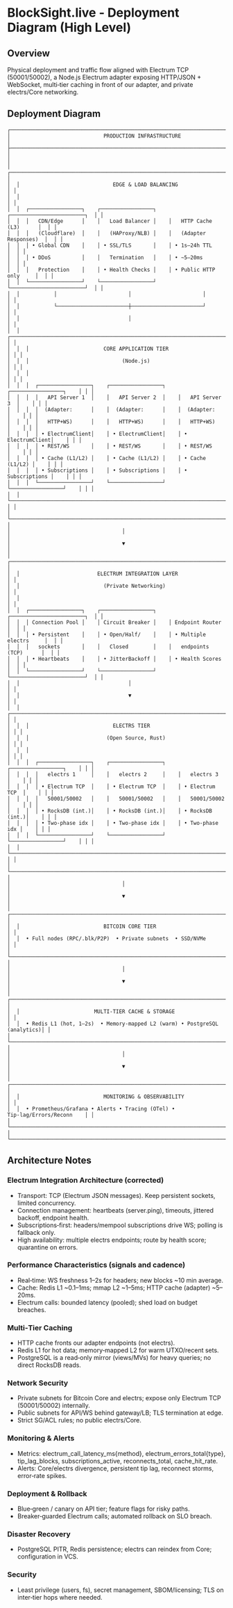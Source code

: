 # BlockSight.live - Deployment Diagram (High Level)

## Overview

Physical deployment and traffic flow aligned with Electrum TCP (50001/50002), a Node.js Electrum adapter exposing HTTP/JSON + WebSocket, multi‑tier caching in front of our adapter, and private electrs/Core networking.

## Deployment Diagram

```
┌─────────────────────────────────────────────────────────────────────────────────┐
│                              PRODUCTION INFRASTRUCTURE                          │
├─────────────────────────────────────────────────────────────────────────────────┤
│                                                                                 │
│  ┌────────────────────────────────────────────────────────────────────────────┐ │
│  │                              EDGE & LOAD BALANCING                         │ │
│  │                                                                            │ │
│  │  ┌─────────────────┐    ┌─────────────────┐    ┌────────────────────────┐  │ │
│  │  │   CDN/Edge      │    │   Load Balancer │    │   HTTP Cache (L3)      │  │ │
│  │  │   (Cloudflare)  │    │   (HAProxy/NLB) │    │   (Adapter Responses)  │  │ │
│  │  │ • Global CDN    │    │ • SSL/TLS       │    │ • 1s–24h TTL           │  │ │
│  │  │ • DDoS          │    │   Termination   │    │ • ~5–20ms              │  │ │
│  │  │   Protection    │    │ • Health Checks │    │ • Public HTTP only     │  │ │
│  │  └─────────────────┘    └─────────────────┘    └────────────────────────┘  │ │
│  │           │                       │                       │                │ │
│  │           └───────────────────────┼───────────────────────┘                │ │
│  │                                   │                                        │ │
│  │  ┌───────────────────────────────────────────────────────────────────────┐ │ │
│  │  │                        CORE APPLICATION TIER                          │ │ │
│  │  │                              (Node.js)                                │ │ │
│  │  │                                                                       │ │ │
│  │  │  ┌─────────────────┐    ┌─────────────────┐    ┌─────────────────┐    │ │ │
│  │  │  │   API Server 1  │    │   API Server 2  │    │   API Server 3  │    │ │ │
│  │  │  │  (Adapter:      │    │  (Adapter:      │    │  (Adapter:      │    │ │ │
│  │  │  │   HTTP+WS)      │    │   HTTP+WS)      │    │   HTTP+WS)      │    │ │ │
│  │  │  │ • ElectrumClient│    │ • ElectrumClient│    │ • ElectrumClient│    │ │ │
│  │  │  │ • REST/WS       │    │ • REST/WS       │    │ • REST/WS       │    │ │ │
│  │  │  │ • Cache (L1/L2) │    │ • Cache (L1/L2) │    │ • Cache (L1/L2) │    │ │ │
│  │  │  │ • Subscriptions │    │ • Subscriptions │    │ • Subscriptions │    │ │ │
│  │  │  └─────────────────┘    └─────────────────┘    └─────────────────┘    │ │ │
│  │  └───────────────────────────────────────────────────────────────────────┘ │ │
│  └────────────────────────────────────────────────────────────────────────────┘ │
│                                    │                                            │
│                                    ▼                                            │
│  ┌────────────────────────────────────────────────────────────────────────────┐ │
│  │                         ELECTRUM INTEGRATION LAYER                         │ │
│  │                           (Private Networking)                             │ │
│  │                                                                            │ │
│  │  ┌─────────────────┐    ┌─────────────────┐    ┌────────────────────────┐  │ │
│  │  │ Connection Pool │    │ Circuit Breaker │    │ Endpoint Router        │  │ │
│  │  │ • Persistent    │    │ • Open/Half/    │    │ • Multiple electrs     │  │ │
│  │  │   sockets       │    │   Closed        │    │   endpoints (TCP)      │  │ │
│  │  │ • Heartbeats    │    │ • JitterBackoff │    │ • Health Scores        │  │ │
│  │  └─────────────────┘    └─────────────────┘    └────────────────────────┘  │ │
│  │                                   │                                        │ │
│  │                                   ▼                                        │ │
│  │  ┌───────────────────────────────────────────────────────────────────────┐ │ │
│  │  │                           ELECTRS TIER                                │ │ │
│  │  │                         (Open Source, Rust)                           │ │ │
│  │  │                                                                       │ │ │
│  │  │  ┌─────────────────┐    ┌─────────────────┐    ┌─────────────────┐    │ │ │
│  │  │  │   electrs 1     │    │   electrs 2     │    │   electrs 3     │    │ │ │
│  │  │  │ • Electrum TCP  │    │ • Electrum TCP  │    │ • Electrum TCP  │    │ │ │
│  │  │  │   50001/50002   │    │   50001/50002   │    │   50001/50002   │    │ │ │
│  │  │  │ • RocksDB (int.)│    │ • RocksDB (int.)│    │ • RocksDB (int.)│    │ │ │
│  │  │  │ • Two‑phase idx │    │ • Two‑phase idx │    │ • Two‑phase idx │    │ │ │
│  │  │  └─────────────────┘    └─────────────────┘    └─────────────────┘    │ │ │
│  │  └───────────────────────────────────────────────────────────────────────┘ │ │
│  └────────────────────────────────────────────────────────────────────────────┘ │
│                                    │                                            │
│                                    ▼                                            │
│  ┌────────────────────────────────────────────────────────────────────────────┐ │
│  │                           BITCOIN CORE TIER                                │ │
│  │  • Full nodes (RPC/.blk/P2P)  • Private subnets  • SSD/NVMe                │ │
│  └────────────────────────────────────────────────────────────────────────────┘ │
│                                    │                                            │
│                                    ▼                                            │
│  ┌────────────────────────────────────────────────────────────────────────────┐ │
│  │                        MULTI‑TIER CACHE & STORAGE                          │ │
│  │  • Redis L1 (hot, 1–2s)  • Memory‑mapped L2 (warm) • PostgreSQL (analytics)│ │
│  └────────────────────────────────────────────────────────────────────────────┘ │
│                                    │                                            │
│                                    ▼                                            │
│  ┌────────────────────────────────────────────────────────────────────────────┐ │
│  │                           MONITORING & OBSERVABILITY                       │ │
│  │  • Prometheus/Grafana • Alerts • Tracing (OTel) • Tip‑lag/Errors/Reconn    │ │
│  └────────────────────────────────────────────────────────────────────────────┘ │
└─────────────────────────────────────────────────────────────────────────────────┘
```

## Architecture Notes

### Electrum Integration Architecture (corrected)
- Transport: TCP (Electrum JSON messages). Keep persistent sockets, limited concurrency.
- Connection management: heartbeats (server.ping), timeouts, jittered backoff, endpoint health.
- Subscriptions‑first: headers/mempool subscriptions drive WS; polling is fallback only.
- High availability: multiple electrs endpoints; route by health score; quarantine on errors.

### Performance Characteristics (signals and cadence)
- Real‑time: WS freshness 1–2s for headers; new blocks ~10 min average.
- Cache: Redis L1 ~0.1–1ms; mmap L2 ~1–5ms; HTTP cache (adapter) ~5–20ms.
- Electrum calls: bounded latency (pooled); shed load on budget breaches.

### Multi‑Tier Caching
- HTTP cache fronts our adapter endpoints (not electrs).
- Redis L1 for hot data; memory‑mapped L2 for warm UTXO/recent sets.
- PostgreSQL is a read‑only mirror (views/MVs) for heavy queries; no direct RocksDB reads.

### Network Security
- Private subnets for Bitcoin Core and electrs; expose only Electrum TCP (50001/50002) internally.
- Public subnets for API/WS behind gateway/LB; TLS termination at edge.
- Strict SG/ACL rules; no public electrs/Core.

### Monitoring & Alerts
- Metrics: electrum_call_latency_ms{method}, electrum_errors_total{type}, tip_lag_blocks, subscriptions_active, reconnects_total, cache_hit_rate.
- Alerts: Core/electrs divergence, persistent tip lag, reconnect storms, error‑rate spikes.

### Deployment & Rollback
- Blue‑green / canary on API tier; feature flags for risky paths.
- Breaker‑guarded Electrum calls; automated rollback on SLO breach.

### Disaster Recovery
- PostgreSQL PITR, Redis persistence; electrs can reindex from Core; configuration in VCS.

### Security
- Least privilege (users, fs), secret management, SBOM/licensing; TLS on inter‑tier hops where needed.

